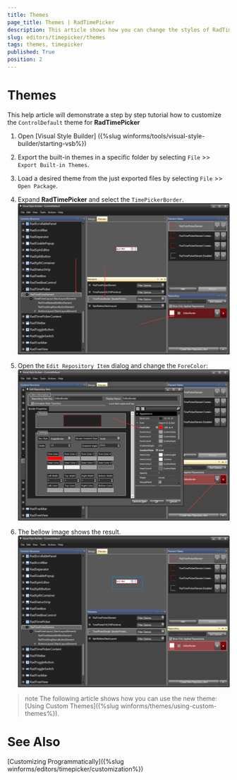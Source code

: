 ```yaml
---
title: Themes
page_title: Themes | RadTimePicker
description: This article shows how you can change the styles of RadTimePicker in Visual Style Builder.
slug: editors/timepicker/themes
tags: themes, timepicker
published: True
position: 2
---
```


# Themes

This help article will demonstrate a step by step tutorial how to customize the `ControlDefault` theme for __RadTimePicker__

1. Open [Visual Style Builder] ({%slug winforms/tools/visual-style-builder/starting-vsb%})
2. Export the built-in themes in a specific folder by selecting `File` >> `Export Built-in Themes`.
3. Load a desired theme from the just exported files by selecting `File` >> `Open Package`.
4. Expand __RadTimePicker__ and select the `TimePickerBorder`. 
   ![radtimepicker-themes001](images/radtimepicker-themes001.png)

5. Open the `Edit Repository Item` dialog and change the `ForeColor`:
   ![radtimepicker-themes002](images/radtimepicker-themes002.png)

6. The bellow image shows the result.
   ![radtimepicker-themes003](images/radtimepicker-themes003.png)

>note The following article shows how you can use the new theme: [Using Custom Themes]({%slug winforms/themes/using-custom-themes%}).

# See Also 

[Customizing Programmatically]({%slug winforms/editors/timepicker/customization%})
